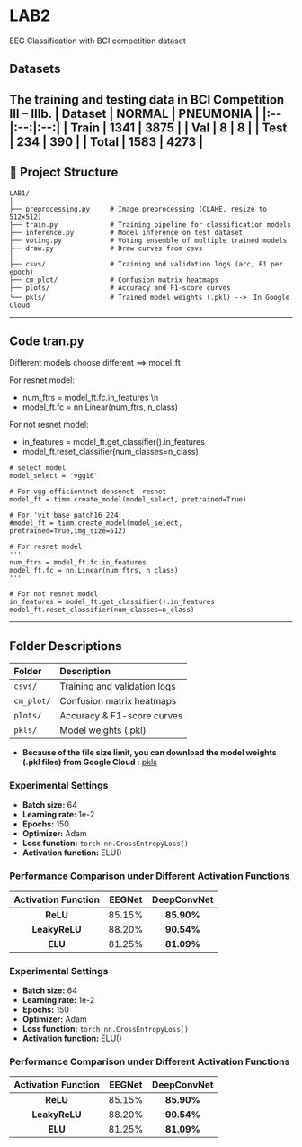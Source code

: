 # LAB2
EEG Classification with BCI competition dataset

## Datasets
The training and testing data in BCI Competition III – IIIb.
| Dataset | NORMAL | PNEUMONIA |
|:--|:--:|:--:|
| Train | **1341** | **3875** |
| Val | **8** | **8** |
| Test | **234** | **390** |
| **Total** | **1583** | **4273** |
---

## 📁 Project Structure
```
LAB1/
│
├── preprocessing.py     # Image preprocessing (CLAHE, resize to 512×512)
├── train.py             # Training pipeline for classification models
├── inference.py         # Model inference on test dataset
├── voting.py            # Voting ensemble of multiple trained models
├── draw.py              # Draw curves from csvs
│
├── csvs/                # Training and validation logs (acc, F1 per epoch)
├── cm_plot/             # Confusion matrix heatmaps
├── plots/               # Accuracy and F1-score curves
└── pkls/                # Trained model weights (.pkl) -->　In Google Cloud
```
---
## Code tran.py
Different models choose different ==> model_ft

For resnet model:
- num_ftrs = model_ft.fc.in_features \n
- model_ft.fc = nn.Linear(num_ftrs, n_class) 

For not resnet model:
- in_features = model_ft.get_classifier().in_features
- model_ft.reset_classifier(num_classes=n_class)
```
# select model
model_select = 'vgg16'

# For vgg efficientnet densenet  resnet
model_ft = timm.create_model(model_select, pretrained=True)

# For 'vit_base_patch16_224'
#model_ft = timm.create_model(model_select, pretrained=True,img_size=512) 

# For resnet model
'''
num_ftrs = model_ft.fc.in_features
model_ft.fc = nn.Linear(num_ftrs, n_class)
'''

# For not resnet model
in_features = model_ft.get_classifier().in_features
model_ft.reset_classifier(num_classes=n_class)
```
---
## Folder Descriptions

| Folder | Description |
|:--|:--|
| `csvs/` | Training and validation logs | 
| `cm_plot/` | Confusion matrix heatmaps | 
| `plots/` | Accuracy & F1-score curves |
| `pkls/` | Model weights (.pkl) | 
- **Because of the file size limit, you can download the model weights (.pkl files) from Google Cloud :** [pkls](https://drive.google.com/drive/folders/1MaRhkFk5fxD5Tn6RfLvimDjYHDQ80gMe?usp=sharing)


### Experimental Settings
- **Batch size:** 64  
- **Learning rate:** 1e-2  
- **Epochs:** 150  
- **Optimizer:** Adam  
- **Loss function:** `torch.nn.CrossEntropyLoss()`  
- **Activation function:** ELU()
### Performance Comparison under Different Activation Functions

| Activation Function |  EEGNet  | DeepConvNet |
|:--------------------:|:----------:|:------------:|
| **ReLU**       | 85.15% | **85.90%** |
| **LeakyReLU**  | 88.20% | **90.54%** |
| **ELU**        | 81.25% | **81.09%** |

### Experimental Settings
- **Batch size:** 64  
- **Learning rate:** 1e-2  
- **Epochs:** 150  
- **Optimizer:** Adam  
- **Loss function:** `torch.nn.CrossEntropyLoss()`  
- **Activation function:** ELU()
### Performance Comparison under Different Activation Functions

| Activation Function |  EEGNet  | DeepConvNet |
|:--------------------:|:----------:|:------------:|
| **ReLU**       | 85.15% | **85.90%** |
| **LeakyReLU**  | 88.20% | **90.54%** |
| **ELU**        | 81.25% | **81.09%** |

